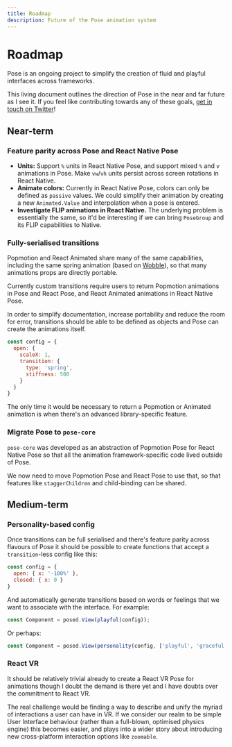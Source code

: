 ```yaml
---
title: Roadmap
description: Future of the Pose animation system
---
```


# Roadmap

Pose is an ongoing project to simplify the creation of fluid and playful interfaces across frameworks.

This living document outlines the direction of Pose in the near and far future as I see it. If you feel like contributing towards any of these goals, [get in touch on Twitter](https://twitter.com/popmotionjs)!

## Near-term

### Feature parity across Pose and React Native Pose

- **Units:** Support `%` units in React Native Pose, and support mixed `%` and `v` animations in Pose. Make `vw`/`vh` units persist across screen rotations in React Native.
- **Animate colors:** Currently in React Native Pose, colors can only be defined as `passive` values. We could simplify their animation by creating a new `Animated.Value` and interpolation when a pose is entered.
- **Investigate FLIP animations in React Native.** The underlying problem is essentially the same, so it'd be interesting if we can bring `PoseGroup` and its FLIP capabilities to Native.

### Fully-serialised transitions

Popmotion and React Animated share many of the same capabilities, including the same spring animation (based on [Wobble](https://github.com/skevy/wobble)), so that many animations props are directly portable.

Currently custom transitions require users to return Popmotion animations in Pose and React Pose, and React Animated animations in React Native Pose.

In order to simplify documentation, increase portability and reduce the room for error, transitions should be able to be defined as objects and Pose can create the animations itself.

```javascript
const config = {
  open: {
    scaleX: 1,
    transition: {
      type: 'spring',
      stiffness: 500
    }
  }
}
```

The only time it would be necessary to return a Popmotion or Animated animation is when there's an advanced library-specific feature.

### Migrate Pose to `pose-core`

`pose-core` was developed as an abstraction of Popmotion Pose for React Native Pose so that all the animation framework-specific code lived outside of Pose.

We now need to move Popmotion Pose and React Pose to use that, so that features like `staggerChildren` and child-binding can be shared.

## Medium-term

### Personality-based config

Once transitions can be full serialised and there's feature parity across flavours of Pose it should be possible to create functions that accept a `transition`-less config like this:

```javascript
const config = {
  open: { x: '-100%' },
  closed: { x: 0 }
}
```

And automatically generate transitions based on words or feelings that we want to associate with the interface. For example:

```javascript
const Component = posed.View(playful(config));
```

Or perhaps:

```javascript
const Component = posed.View(personality(config, ['playful', 'graceful']))
```

### React VR

It should be relatively trivial already to create a React VR Pose for animations though I doubt the demand is there yet and I have doubts over the commitment to React VR.

The real challenge would be finding a way to describe and unify the myriad of interactions a user can have in VR. If we consider our realm to be simple User Interface behaviour (rather than a full-blown, optimised physics engine) this becomes easier, and plays into a wider story about introducing new cross-platform interaction options like `zoomable`.
